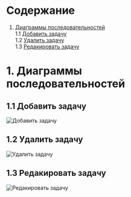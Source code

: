 # Содержание
1. [Диаграммы последовательностей](#1)<br>
1.1 [Добавить задачу](#1.1)<br>
1.2 [Удалить задачу](#1.2)<br>
1.3 [Редакировать задачу](#1.3)<br>

# 1. Диаграммы последовательностей<a name="1"></a>

## 1.1 Добавить задачу<a name="1.1"></a>
![Добавить задачу](https://github.com/LiL-Dicky/TaskMaster/blob/master/Диаграммы/Sequence/%231.png)

## 1.2 Удалить задачу<a name="1.2"></a>
![Удалить задачу](https://github.com/LiL-Dicky/TaskMaster/blob/master/Диаграммы/Sequence/%232.png)

## 1.3 Редакировать задачу<a name="1.3"></a>
![Редакировать задачу](https://github.com/LiL-Dicky/TaskMaster/blob/master/Диаграммы/Sequence/%233.png)

